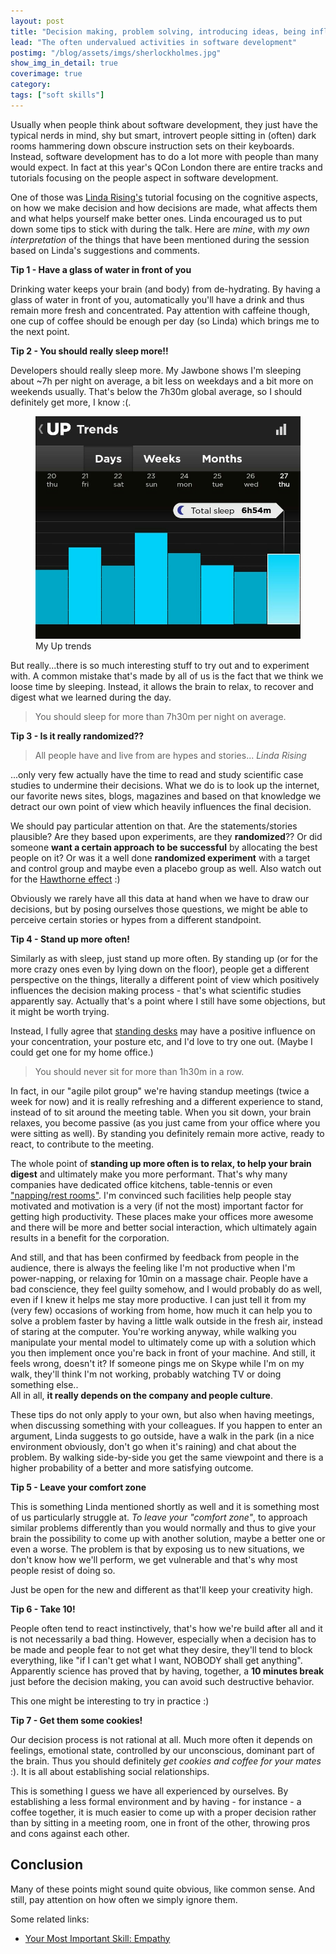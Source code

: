 ```yaml
---
layout: post
title: "Decision making, problem solving, introducing ideas, being influencial"
lead: "The often undervalued activities in software development"
postimg: "/blog/assets/imgs/sherlockholmes.jpg"
show_img_in_detail: true
coverimage: true
category:
tags: ["soft skills"]
---
```


Usually when people think about software development, they just have the typical nerds in mind, shy but smart, introvert people sitting in (often) dark rooms hammering down obscure instruction sets on their keyboards. Instead, software development has to do a lot more with people than many would expect. In fact at this year's QCon London there are entire tracks and tutorials focusing on the people aspect in software development.

One of those was [Linda Rising's](http://twitter.com/RisingLinda) tutorial focusing on the cognitive aspects, on how we make decision and how decisions are made, what affects them and what helps yourself make better ones. Linda encouraged us to put down some tips to stick with during the talk. Here are _mine_, with _my own interpretation_ of the things that have been mentioned during the session based on Linda's suggestions and comments.

**Tip 1 - Have a glass of water in front of you**

Drinking water keeps your brain (and body) from de-hydrating. By having a glass of water in front of you, automatically you'll have a drink and thus remain more fresh and concentrated. Pay attention with caffeine though, one cup of coffee should be enough per day (so Linda) which brings me to the next point.

**Tip 2 - You should really sleep more!!**

Developers should really sleep more. My Jawbone shows I'm sleeping about ~7h per night on average, a bit less on weekdays and a bit more on weekends usually. That's below the 7h30m global average, so I should definitely get more, I know :(.

<figure>
  <img src="/blog/assets/imgs/jawbonesleep.jpg" />
  <figcaption>My Up trends</figcaption>
</figure>

But really...there is so much interesting stuff to try out and to experiment with. A common mistake that's made by all of us is the fact that we think we loose time by sleeping. Instead, it allows the brain to relax, to recover and digest what we learned during the day.

> You should sleep for more than 7h30m per night on average.

**Tip 3 - Is it really randomized??**

> All people have and live from are hypes and stories... <cite>Linda Rising</cite>

...only very few actually have the time to read and study scientific case studies to undermine their decisions. What we do is to look up the internet, our favorite news sites, blogs, magazines and based on that knowledge we detract our own point of view which heavily influences the final decision.

We should pay particular attention on that. Are the statements/stories plausible? Are they based upon experiments, are they **randomized**?? Or did someone **want a certain approach to be successful** by allocating the best people on it? Or was it a well done **randomized experiment** with a target and control group and maybe even a placebo group as well. Also watch out for the [Hawthorne effect](http://en.wikipedia.org/wiki/Hawthorne_effect) :)  

Obviously we rarely have all this data at hand when we have to draw our decisions, but by posing ourselves those questions, we might be able to perceive certain stories or hypes from a different standpoint.

**Tip 4 - Stand up more often!**

Similarly as with sleep, just stand up more often. By standing up (or for the more crazy ones even by lying down on the floor), people get a different perspective on the things, literally a different point of view which positively influences the decision making process - that's what scientific studies apparently say. Actually that's a point where I still have some objections, but it might be worth trying.

Instead, I fully agree that [standing desks](https://www.google.com/search?site=&tbm=isch&source=hp&biw=1161&bih=765&q=standing+desk&oq=standing+desk&gs_l=img.3.0.0l10.508.2029.0.3037.13.11.0.0.0.0.244.1201.6j4j1.11.0....0...1ac.1.36.img..7.6.469.m9up-SOLOTY&qscrl=1) may have a positive influence on your concentration, your posture etc, and I'd love to try one out. (Maybe I could get one for my home office.)

> You should never sit for more than 1h30m in a row.

In fact, in our "agile pilot group" we're having standup meetings (twice a week for now) and it is really refreshing and a different experience to stand, instead of to sit around the meeting table. When you sit down, your brain relaxes, you become passive (as you just came from your office where you were sitting as well). By standing you definitely remain more active, ready to react, to contribute to the meeting.

The whole point of **standing up more often is to relax, to help your brain digest** and ultimately make you more performant. That's why many companies have dedicated office kitchens, table-tennis or even ["napping/rest rooms"](https://www.google.it/search?q=nap+pillow&es_sm=119&qscrl=1&tbm=isch&tbo=u&source=univ&sa=X&ei=MAoVU5PdGPOe7Aan7oGwCw&ved=0CDcQsAQ&biw=1161&bih=765#q=nap+pillow&qscrl=1&tbas=0&tbm=isch). I'm convinced such facilities help people stay motivated and motivation is a very (if not the most) important factor for getting high productivity. These places make your offices more awesome and there will be more and better social interaction, which ultimately again results in a benefit for the corporation.

And still, and that has been confirmed by feedback from people in the audience, there is always the feeling like I'm not productive when I'm power-napping, or relaxing for 10min on a massage chair. People have a bad conscience, they feel guilty somehow, and I would probably do as well, even if I knew it helps me stay more productive. I can just tell it from my (very few) occasions of working from home, how much it can help you to solve a problem faster by having a little walk outside in the fresh air, instead of staring at the computer. You're working anyway, while walking you manipulate your mental model to ultimately come up with a solution which you then implement once you're back in front of your machine. And still, it feels wrong, doesn't it? If someone pings me on Skype while I'm on my walk, they'll think I'm not working, probably watching TV or doing something else..  
All in all, **it really depends on the company and people culture**.

These tips do not only apply to your own, but also when having meetings, when discussing something with your colleagues. If you happen to enter an argument, Linda suggests to go outside, have a walk in the park (in a nice environment obviously, don't go when it's raining) and chat about the problem. By walking side-by-side you get the same viewpoint and there is a higher probability of a better and more satisfying outcome.

**Tip 5 - Leave your comfort zone**

This is something Linda mentioned shortly as well and it is something most of us particularly struggle at. _To leave your "comfort zone"_, to approach similar problems differently than you would normally and thus to give your brain the possibility to come up with another solution, maybe a better one or even a worse. The problem is that by exposing us to new situations, we don't know how we'll perform, we get vulnerable and that's why most people resist of doing so.

Just be open for the new and different as that'll keep your creativity high.

**Tip 6 - Take 10!**

People often tend to react instinctively, that's how we're build after all and it is not necessarily a bad thing. However, especially when a decision has to be made and people fear to not get what they desire, they'll tend to block everything, like "if I can't get what I want, NOBODY shall get anything". Apparently science has proved that by having, together, a **10 minutes break** just before the decision making, you can avoid such destructive behavior.

This one might be interesting to try in practice :)

**Tip 7 - Get them some cookies!**

Our decision process is not rational at all. Much more often it depends on feelings, emotional state, controlled by our unconscious, dominant part of the brain. Thus you should definitely _get cookies and coffee for your mates_ :). It is all about establishing social relationships.

This is something I guess we have all experienced by ourselves. By establishing a less formal environment and by having - for instance - a coffee together, it is much easier to come up with a proper decision rather than by sitting in a meeting room, one in front of the other, throwing pros and cons against each other.

## Conclusion

Many of these points might sound quite obvious, like common sense. And still, pay attention on how often we simply ignore them.

Some related links:

- [Your Most Important Skill: Empathy](http://chadfowler.com/blog/2014/01/19/empathy/)
